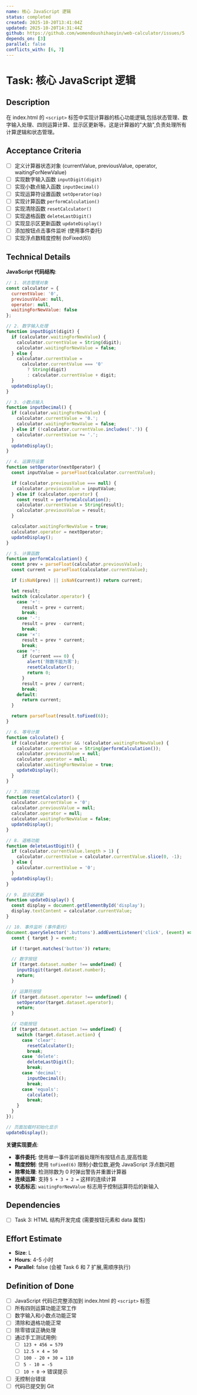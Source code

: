 ```yaml
---
name: 核心 JavaScript 逻辑
status: completed
created: 2025-10-20T13:41:04Z
updated: 2025-10-20T14:31:44Z
github: https://github.com/womendoushihaoyin/web-calculator/issues/5
depends_on: [3]
parallel: false
conflicts_with: [6, 7]
---
```


# Task: 核心 JavaScript 逻辑

## Description

在 index.html 的 `<script>` 标签中实现计算器的核心功能逻辑,包括状态管理、数字输入处理、四则运算计算、显示区更新等。这是计算器的"大脑",负责处理所有计算逻辑和状态管理。

## Acceptance Criteria

- [ ] 定义计算器状态对象 (currentValue, previousValue, operator, waitingForNewValue)
- [ ] 实现数字输入函数 `inputDigit(digit)`
- [ ] 实现小数点输入函数 `inputDecimal()`
- [ ] 实现运算符设置函数 `setOperator(op)`
- [ ] 实现计算函数 `performCalculation()`
- [ ] 实现清除函数 `resetCalculator()`
- [ ] 实现退格函数 `deleteLastDigit()`
- [ ] 实现显示区更新函数 `updateDisplay()`
- [ ] 添加按钮点击事件监听 (使用事件委托)
- [ ] 实现浮点数精度控制 (toFixed(6))

## Technical Details

**JavaScript 代码结构**:

```javascript
// 1. 状态管理对象
const calculator = {
  currentValue: '0',
  previousValue: null,
  operator: null,
  waitingForNewValue: false
};

// 2. 数字输入处理
function inputDigit(digit) {
  if (calculator.waitingForNewValue) {
    calculator.currentValue = String(digit);
    calculator.waitingForNewValue = false;
  } else {
    calculator.currentValue =
      calculator.currentValue === '0'
        ? String(digit)
        : calculator.currentValue + digit;
  }
  updateDisplay();
}

// 3. 小数点输入
function inputDecimal() {
  if (calculator.waitingForNewValue) {
    calculator.currentValue = '0.';
    calculator.waitingForNewValue = false;
  } else if (!calculator.currentValue.includes('.')) {
    calculator.currentValue += '.';
  }
  updateDisplay();
}

// 4. 运算符设置
function setOperator(nextOperator) {
  const inputValue = parseFloat(calculator.currentValue);

  if (calculator.previousValue === null) {
    calculator.previousValue = inputValue;
  } else if (calculator.operator) {
    const result = performCalculation();
    calculator.currentValue = String(result);
    calculator.previousValue = result;
  }

  calculator.waitingForNewValue = true;
  calculator.operator = nextOperator;
  updateDisplay();
}

// 5. 计算函数
function performCalculation() {
  const prev = parseFloat(calculator.previousValue);
  const current = parseFloat(calculator.currentValue);

  if (isNaN(prev) || isNaN(current)) return current;

  let result;
  switch (calculator.operator) {
    case '+':
      result = prev + current;
      break;
    case '-':
      result = prev - current;
      break;
    case '×':
      result = prev * current;
      break;
    case '÷':
      if (current === 0) {
        alert('除数不能为零');
        resetCalculator();
        return 0;
      }
      result = prev / current;
      break;
    default:
      return current;
  }

  return parseFloat(result.toFixed(6));
}

// 6. 等号计算
function calculate() {
  if (calculator.operator && !calculator.waitingForNewValue) {
    calculator.currentValue = String(performCalculation());
    calculator.previousValue = null;
    calculator.operator = null;
    calculator.waitingForNewValue = true;
    updateDisplay();
  }
}

// 7. 清除功能
function resetCalculator() {
  calculator.currentValue = '0';
  calculator.previousValue = null;
  calculator.operator = null;
  calculator.waitingForNewValue = false;
  updateDisplay();
}

// 8. 退格功能
function deleteLastDigit() {
  if (calculator.currentValue.length > 1) {
    calculator.currentValue = calculator.currentValue.slice(0, -1);
  } else {
    calculator.currentValue = '0';
  }
  updateDisplay();
}

// 9. 显示区更新
function updateDisplay() {
  const display = document.getElementById('display');
  display.textContent = calculator.currentValue;
}

// 10. 事件监听 (事件委托)
document.querySelector('.buttons').addEventListener('click', (event) => {
  const { target } = event;

  if (!target.matches('button')) return;

  // 数字按钮
  if (target.dataset.number !== undefined) {
    inputDigit(target.dataset.number);
    return;
  }

  // 运算符按钮
  if (target.dataset.operator !== undefined) {
    setOperator(target.dataset.operator);
    return;
  }

  // 功能按钮
  if (target.dataset.action !== undefined) {
    switch (target.dataset.action) {
      case 'clear':
        resetCalculator();
        break;
      case 'delete':
        deleteLastDigit();
        break;
      case 'decimal':
        inputDecimal();
        break;
      case 'equals':
        calculate();
        break;
    }
  }
});

// 页面加载时初始化显示
updateDisplay();
```

**关键实现要点**:
- **事件委托**: 使用单一事件监听器处理所有按钮点击,提高性能
- **精度控制**: 使用 `toFixed(6)` 限制小数位数,避免 JavaScript 浮点数问题
- **除零处理**: 检测除数为 0 时弹出警告并重置计算器
- **连续运算**: 支持 `5 + 3 + 2 =` 这样的连续计算
- **状态标志**: `waitingForNewValue` 标志用于控制运算符后的新输入

## Dependencies

- [ ] Task 3: HTML 结构开发完成 (需要按钮元素和 data 属性)

## Effort Estimate

- **Size**: L
- **Hours**: 4-5 小时
- **Parallel**: false (会被 Task 6 和 7 扩展,需顺序执行)

## Definition of Done

- [ ] JavaScript 代码已完整添加到 index.html 的 `<script>` 标签
- [ ] 所有四则运算功能正常工作
- [ ] 数字输入和小数点功能正常
- [ ] 清除和退格功能正常
- [ ] 除零错误正确处理
- [ ] 通过手工测试用例:
  - [ ] `123 + 456 = 579`
  - [ ] `12.5 × 4 = 50`
  - [ ] `100 - 20 + 30 = 110`
  - [ ] `5 - 10 = -5`
  - [ ] `10 ÷ 0` → 错误提示
- [ ] 无控制台错误
- [ ] 代码已提交到 Git
